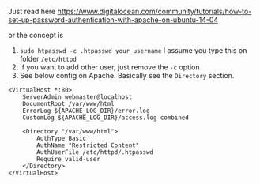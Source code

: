 Just read here https://www.digitalocean.com/community/tutorials/how-to-set-up-password-authentication-with-apache-on-ubuntu-14-04

or the concept is

1. `sudo htpasswd -c .htpasswd your_username` I assume you type this on folder `/etc/httpd`
2. If you want to add other user, just remove the `-c` option
3. See below config on Apache. Basically see the `Directory` section.
```
<VirtualHost *:80>
    ServerAdmin webmaster@localhost
    DocumentRoot /var/www/html
    ErrorLog ${APACHE_LOG_DIR}/error.log
    CustomLog ${APACHE_LOG_DIR}/access.log combined

    <Directory "/var/www/html">
        AuthType Basic
        AuthName "Restricted Content"
        AuthUserFile /etc/httpd/.htpasswd
        Require valid-user
    </Directory>
</VirtualHost>
```
